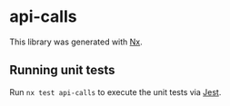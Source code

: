 # api-calls

This library was generated with [Nx](https://nx.dev).

## Running unit tests

Run `nx test api-calls` to execute the unit tests via [Jest](https://jestjs.io).

